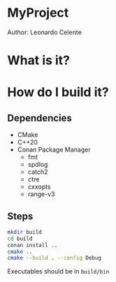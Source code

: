 # MyProject
Author: Leonardo Celente

# What is it?


# How do I build it?
## Dependencies
 - CMake 
 - C++20
 - Conan Package Manager
    - fmt
    - spdlog
    - catch2
    - ctre
    - cxxopts
    - range-v3

## Steps
```bash
mkdir build
cd build
conan install ..
cmake .. 
cmake --build . --config Debug
```

Executables should be in `build/bin`
